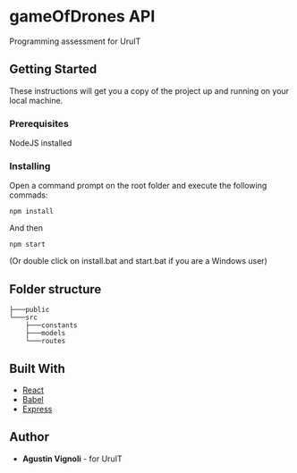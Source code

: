 # gameOfDrones API
Programming assessment for UruIT

## Getting Started

These instructions will get you a copy of the project up and running on your local machine.

### Prerequisites

NodeJS installed

### Installing

Open a command prompt on the root folder and execute the following commads:

```
npm install
```

And then

```
npm start
```

(Or double click on install.bat and start.bat if you are a Windows user)

## Folder structure

```
├───public
└───src
    ├───constants
    ├───models
    └───routes
```

## Built With

* [React](https://reactjs.org/)
* [Babel](https://babeljs.io/)
* [Express](https://expressjs.com/)

## Author

* **Agustin Vignoli** - for UruIT
